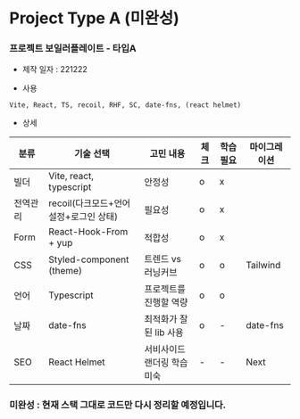 # Project Type A (미완성)

### 프로젝트 보일러플레이트 - 타입A

- 제작 일자 : 221222

- 사용
```
Vite, React, TS, recoil, RHF, SC, date-fns, (react helmet)
```

- 상세

| 분류 | 기술 선택 | 고민 내용 | 체크 | 학습필요 | 마이그레이션 |
| --- | --- | --- | --- | --- | --- |
| 빌더 | Vite, react, typescript | 안정성 | o | x |  |
| 전역관리 | recoil(다크모드+언어설정+로그인 상태) | 필요성 | o | x |  |
| Form | React-Hook-From + yup | 적합성 | o | x |  |
| CSS | Styled-component (theme) | 트렌드 vs 러닝커브 | o | o | Tailwind |
| 언어 | Typescript | 프로젝트를 진행할 역량 | o | o |  |
| 날짜 | date-fns | 최적화가 잘된 lib 사용 | o | - | date-fns |
| SEO | React Helmet | 서비사이드 랜더링 학습 미숙 | - | - | Next |

### 미완성 : 현재 스택 그대로 코드만 다시 정리할 예정입니다.

